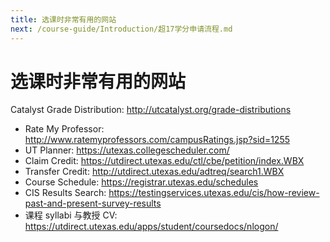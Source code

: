 ```yaml
---
title: 选课时非常有用的网站
next: /course-guide/Introduction/超17学分申请流程.md
---
```


# 选课时非常有用的网站

Catalyst Grade Distribution: http://utcatalyst.org/grade-distributions

- Rate My Professor: http://www.ratemyprofessors.com/campusRatings.jsp?sid=1255
- UT Planner: https://utexas.collegescheduler.com/
- Claim Credit: https://utdirect.utexas.edu/ctl/cbe/petition/index.WBX
- Transfer Credit: http://utdirect.utexas.edu/adtreq/search1.WBX
- Course Schedule: https://registrar.utexas.edu/schedules
- CIS Results Search: https://testingservices.utexas.edu/cis/how-review-past-and-present-survey-results
- 课程 syllabi 与教授 CV: https://utdirect.utexas.edu/apps/student/coursedocs/nlogon/
